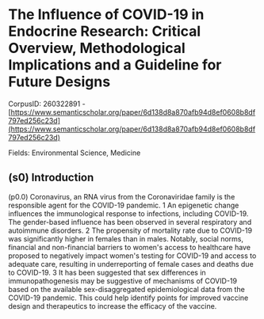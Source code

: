 # The Influence of COVID-19 in Endocrine Research: Critical Overview, Methodological Implications and a Guideline for Future Designs

CorpusID: 260322891 - [https://www.semanticscholar.org/paper/6d138d8a870afb94d8ef0608b8df797ed256c23d](https://www.semanticscholar.org/paper/6d138d8a870afb94d8ef0608b8df797ed256c23d)

Fields: Environmental Science, Medicine

## (s0) Introduction
(p0.0) Coronavirus, an RNA virus from the Coronaviridae family is the responsible agent for the COVID-19 pandemic. 1 An epigenetic change influences the immunological response to infections, including COVID-19. The gender-based influence has been observed in several respiratory and autoimmune disorders. 2 The propensity of mortality rate due to COVID-19 was significantly higher in females than in males. Notably, social norms, financial and non-financial barriers to women's access to healthcare have proposed to negatively impact women's testing for COVID-19 and access to adequate care, resulting in underreporting of female cases and deaths due to COVID-19. 3 It has been suggested that sex differences in immunopathogenesis may be suggestive of mechanisms of COVID-19 based on the available sex-disaggregated epidemiological data from the COVID-19 pandemic. This could help identify points for improved vaccine design and therapeutics to increase the efficacy of the vaccine.
